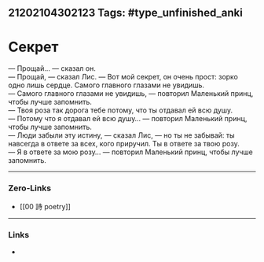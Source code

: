 21202104302123
Tags: #type_unfinished_anki 
---
# Секрет

— Прощай… — сказал он.<br>— Прощай, — сказал Лис. — Вот мой секрет, он очень прост: зорко одно лишь сердце. Самого главного глазами не увидишь.<br>— Самого главного глазами не увидишь, — повторил Маленький принц, чтобы лучше запомнить.<br>— Твоя роза так дорога тебе потому, что ты отдавал ей всю душу.<br>— Потому что я отдавал ей всю душу… — повторил Маленький принц, чтобы лучше запомнить.<br>— Люди забыли эту истину, — сказал Лис, — но ты не забывай: ты навсегда в ответе за всех, кого приручил. Ты в ответе за твою розу.<br>— Я в ответе за мою розу… — повторил Маленький принц, чтобы лучше запомнить.

---
### Zero-Links
- [[00 詩 poetry]]
---
### Links
-